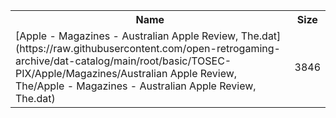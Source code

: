 <table>
<tr><th>Name</th><th>Size</th></tr>
<tr><td>[Apple - Magazines - Australian Apple Review, The.dat](https://raw.githubusercontent.com/open-retrogaming-archive/dat-catalog/main/root/basic/TOSEC-PIX/Apple/Magazines/Australian Apple Review, The/Apple - Magazines - Australian Apple Review, The.dat)</td><td>3846</td></tr>
</table>
